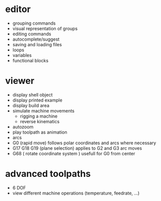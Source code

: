 # editor
- grouping commands
- visual representation of groups
- editing commands
- autocomplete/suggest
- saving and loading files
- loops
- variables
- functional blocks

# viewer
- display shell object
- display printed example
- display build area
- simulate machine movements
	- rigging a machine
	- reverse kinematics
- autozoom
- play toolpath as animation
- arcs
- G0 (rapid move) follows polar coordinates and arcs where necessary
- G17 G18 G19 (plane selection) applies to G2 and G3 arc moves
- G68 ( rotate coordinate system ) usefull for G0 from center

# advanced toolpaths
- 6 DOF
- view different machine operations (temperature, feedrate, ...)
